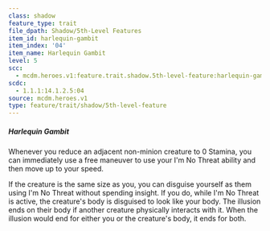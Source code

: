 ```yaml
---
class: shadow
feature_type: trait
file_dpath: Shadow/5th-Level Features
item_id: harlequin-gambit
item_index: '04'
item_name: Harlequin Gambit
level: 5
scc:
  - mcdm.heroes.v1:feature.trait.shadow.5th-level-feature:harlequin-gambit
scdc:
  - 1.1.1:14.1.2.5:04
source: mcdm.heroes.v1
type: feature/trait/shadow/5th-level-feature
---
```


##### Harlequin Gambit

Whenever you reduce an adjacent non-minion creature to 0 Stamina, you can immediately use a free maneuver to use your I'm No Threat ability and then move up to your speed.

If the creature is the same size as you, you can disguise yourself as them using I'm No Threat without spending insight. If you do, while I'm No Threat is active, the creature's body is disguised to look like your body. The illusion ends on their body if another creature physically interacts with it. When the illusion would end for either you or the creature's body, it ends for both.
